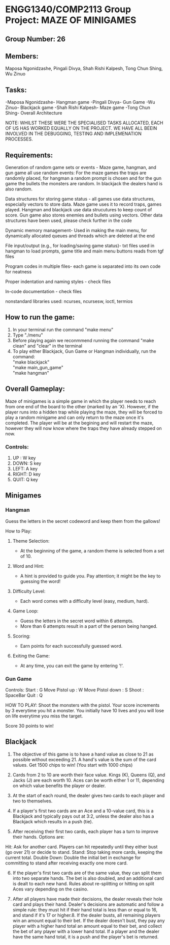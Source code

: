 # ENGG1340/COMP2113 Group Project: MAZE OF MINIGAMES

## Group Number: 26

## Members:
Maposa Ngonidzashe, Pingali Divya, Shah Rishi Kalpesh, Tong Chun Shing, Wu Zinuo

## Tasks:
-Maposa Ngonidzashe- Hangman game 
-Pingali Divya- Gun Game
-Wu Zinuo- Blackjack game
-Shah Rishi Kalpesh- Maze game
-Tong Chun Shing- Overall Architecture

NOTE: WHILST THESE WERE THE SPECIALISED TASKS ALLOCATED, EACH OF US HAS WORKED EQUALLY ON THE PROJECT. WE HAVE ALL BEEIN INVOLVED IN THE DEBUGGING, TESTING AND IMPLEMENATION PROCESSES.

## Requirements:

Generation of random game sets or events - Maze game, hangman, and gun game all use random events: For the maze games the traps are randomly placed, for hangman a random prompt is chosen and for the gun game the bullets the monsters are random. In blackjack the dealers hand is also random.

Data structures for storing game status - all games use data structures, especially vectors to store data. Maze game uses it to record traps, games played. Hangman and blackjack use data strucutures to keep count of score. Gun game also stores enemies and bullets using vectors. Other data structures have been used, please check further in the code

Dynamic memory management- Used in making the main menu, for dynamically allocated queues and threads which are deleted at the end

File input/output (e.g., for loading/saving game status)- txt files used in hangman to load prompts, game title and main menu buttons reads from tgf files

Program codes in multiple files- each game is separated into its own code for neatness

Proper indentation and naming styles - check files

In-code documentation - check files

nonstandard libraries used: ncurses, ncursesw, ioctl, termios

## How to run the game:

1. In your terminal run the command "make menu"
2. Type "./menu"
3. Before playing again we reconmmend running the command "make clean" and "clear" in the terminal
4. To play either Blackjack, Gun Game or Hangman individually, run the command: <br>
   "make blackjack" <br>
   "make main_gun_game" <br>
   "make hangman"

## Overall Gameplay:
Maze of minigames is a simple game in which the player needs to reach from one end of the board to the other (marked by an 'X). However, if the player runs into a hidden trap while playing the maze, they will be forced to play a random minigame and can only return to the maze once it's completed. The player will be at the begining and will restart the maze, however they will now know where the traps they have already stepped on now.

### Controls:
1. UP :   W key
2. DOWN:  S key
3. LEFT:  A key
4. RIGHT: D key
5. QUIT:  Q key
## Minigames

### Hangman

Guess the letters in the secret codeword and keep them from the gallows!

How to Play:

1. Theme Selection:
   - At the beginning of the game, a random theme is selected from a set of 10.

2. Word and Hint:
   - A hint is provided to guide you. Pay attention; it might be the key to guessing the word!

3. Difficulty Level:
   - Each word comes with a difficulty level (easy, medium, hard).

4. Game Loop:
   - Guess the letters in the secret word within 6 attempts.
   - More than 6 attempts result in a part of the person being hanged.

5. Scoring:
   - Earn points for each successfully guessed word.

6. Exiting the Game:
   - At any time, you can exit the game by entering '!'.

### Gun Game

Controls:
Start : G
Move Pistol up : W
Move Pistol down : S
Shoot : SpaceBar
Quit : Q

HOW TO PLAY:
Shoot the monsters with the pistol. Your score increments by 3 everytime you hit a monster. You initially have 10 lives and you will lose on life everytime you miss the target.

Score 30 points to win!

## Blackjack

1. The objective of this game is to have a hand value as close to 21 as possible without exceeding 21. A hand's value is the sum of the card values. Get 1500 chips to win! (You start with 1000 chips)

2. Cards from 2 to 10 are worth their face value. Kings (K), Queens (Q), and Jacks (J) are each worth 10. Aces can be worth either 1 or 11, depending on which value benefits the player or dealer.

3. At the start of each round, the dealer gives two cards to each player and two to themselves.

4. If a player's first two cards are an Ace and a 10-value card, this is a Blackjack and typically pays out at 3:2, unless the dealer also has a Blackjack which results in a push (tie).

5. After receiving their first two cards, each player has a turn to improve their hands. Options are:

Hit: Ask for another card. Players can hit repeatedly until they either bust (go over 21) or decide to stand.
Stand: Stop taking more cards, keeping the current total.
Double Down: Double the initial bet in exchange for committing to stand after receiving exactly one more card.

6. If the player's first two cards are of the same value, they can split them into two separate hands. The bet is also doubled, and an additional card is dealt to each new hand. Rules about re-splitting or hitting on split Aces vary depending on the casino.

7. After all players have made their decisions, the dealer reveals their hole card and plays their hand. Dealer's decisions are automatic and follow a simple rule: they must hit if their hand total is less than or equal to 16, and stand if it's 17 or higher.8. If the dealer busts, all remaining players win an amount equal to their bet. If the dealer doesn't bust, they pay any player with a higher hand total an amount equal to their bet, and collect the bet of any player with a lower hand total. If a player and the dealer have the same hand total, it is a push and the player's bet is returned.


